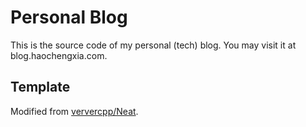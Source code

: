 # Personal Blog

This is the source code of my personal (tech) blog. You may visit it at blog.haochengxia.com.

## Template

Modified from [ververcpp/Neat](https://github.com/ververcpp/Neat).
